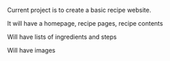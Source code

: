 <p>Current project is to create a basic recipe website.</p>
<p>It will have a homepage, recipe pages, recipe contents</p>
<p>Will have lists of ingredients and steps</p>
<p>Will have images</p>